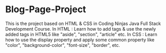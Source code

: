 # Blog-Page-Project
This is the project based on HTML & CSS in Coding Ninjas Java Full Stack Development Course.
In HTML : Learn how to add tags & use the newly added tags in HTML5 like "aside", "section", "article" etc.
In CSS : Learn how to use the display property and apply some common property like "color", "background-color", "font-size", "border", etc.

